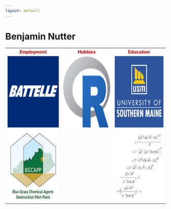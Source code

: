 ```yaml
---
layout: default
---
```


<h1>
Benjamin Nutter
</h1>

<table align="center" style="border-collapse:collapse;">
<tr>
<th colspan="1" ; rowspan="1" ; style="text-align:center;color:rgba(195,0,0,1);">
Employment
</th>
<th colspan="1" ; rowspan="1" ; style="text-align:center;color:rgba(195,0,0,1);">
Hobbies
</th>
<th colspan="1" ; rowspan="1" ; style="text-align:center;color:rgba(195,0,0,1);">
Education
</th>
</tr>
<tr>
<td colspan="1" ; rowspan="1" ; style="text-align:left;height:225px;width:225px;">
<a href = 'http://battelle.org'><img src = 'images/battelle_logo.jpg', title = 'Battelle Memorial Institute', height = 225px, width = 225px></a>
</td>
<td colspan="1" ; rowspan="1" ; style="text-align:left;height:225px;width:225px;">
<a href = 'http://r-project.org'><img src = 'images/Rlogo.png', title = 'R Programming', height = 225px, width = 225px></a>
</td>
<td colspan="1" ; rowspan="1" ; style="text-align:left;height:225px;width:225px;">
<a href = 'http://usm.maine.edu'><img src = 'images/usm_logo.png', title = 'M.S. Statistics', height = 225px, width = 225px></a>
</td>
</tr>
<tr>
<td colspan="1" ; rowspan="1" ; style="text-align:left;height:225px;width:225px;">
<a href = 'http://bechtelparsonsbgcapp.com'><img src = 'images/bgcapp_logo.jpg', title = 'BGCAPP', height = 225px, width = 225px></a>
</td>
<td colspan="1" ; rowspan="1" ; style="text-align:left;height:225px;width:225px;">
</td>
<td colspan="1" ; rowspan="1" ; style="text-align:left;height:225px;width:225px;">
<a href = 'http://nutterb.github.io/ItCanBeShown/'><img src = 'images/ItCanBeShown.png', title = 'Statistical Notes', height = 225px, width = 225px></a>
</td>
</tr>
</table>


